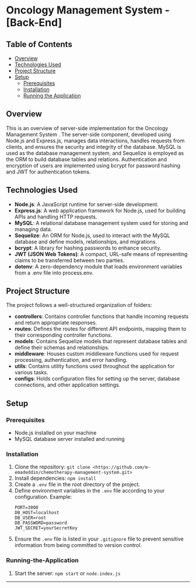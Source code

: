 # Oncology Management System - [Back-End]

## Table of Contents
- [Overview](#overview)
- [Technologies Used](#technologies-used)
- [Project Structure](#project-structure)
- [Setup](#setup)
  - [Prerequisites](#prerequisites)
  - [Installation](#installation)
  - [Running the Application](#running-the-application)

    
## Overview

This is an overview of server-side implementation for the Oncology Management System . The server-side component, developed using Node.js and Express.js, manages data interactions, handles requests from clients, and ensures the security and integrity of the database. MySQL is used as the database management system, and Sequelize is employed as the ORM to build database tables and relations. Authentication and encryption of users are implemented using bcrypt for password hashing and JWT for authentication tokens.

## Technologies Used

- **Node.js**: A JavaScript runtime for server-side development.
- **Express.js**: A web application framework for Node.js, used for building APIs and handling HTTP requests.
- **MySQL**: A relational database management system used for storing and managing data.
- **Sequelize**: An ORM for Node.js, used to interact with the MySQL database and define models, relationships, and migrations.
- **bcrypt**: A library for hashing passwords to enhance security.
- **JWT (JSON Web Tokens)**: A compact, URL-safe means of representing claims to be transferred between two parties.
- **dotenv**: A zero-dependency module that loads environment variables from a .env file into process.env.


## Project Structure

The project follows a well-structured organization of folders:

- **controllers**: Contains controller functions that handle incoming requests and return appropriate responses.
- **routes**: Defines the routes for different API endpoints, mapping them to their corresponding controller functions.
- **models**: Contains Sequelize models that represent database tables and define their schemas and relationships.
- **middleware**: Houses custom middleware functions used for request processing, authentication, and error handling.
- **utils**: Contains utility functions used throughout the application for various tasks.
- **configs**: Holds configuration files for setting up the server, database connections, and other application settings.


## Setup

### Prerequisites

- Node.js installed on your machine
- MySQL database server installed and running

### Installation

1. Clone the repository: `git clone <https://github.com/m-emadeddin/chemotherapy-management-system.git>`
2. Install dependencies: `npm install`
3. Create a `.env` file in the root directory of the project.
4. Define environment variables in the `.env` file according to your configuration. Example:
   ```
   PORT=3000
   DB_HOST=localhost
   DB_USER=root
   DB_PASSWORD=password
   JWT_SECRET=yourSecretKey
   ```
5. Ensure the `.env` file is listed in your `.gitignore` file to prevent sensitive information from being committed to version control.

### Running-the-Application

1. Start the server: `npm start` or `node.index.js`


---
